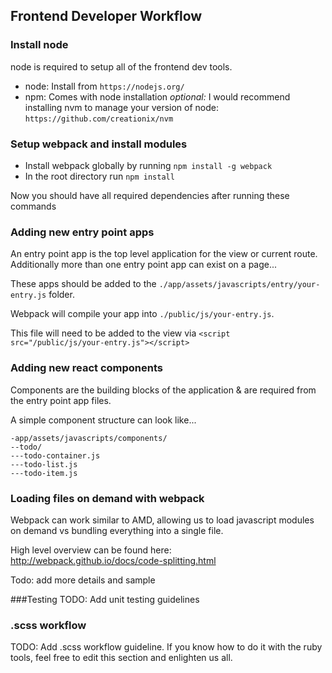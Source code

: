 ## Frontend Developer Workflow

### Install node
node is required to setup all of the frontend dev tools.
* node: Install from `https://nodejs.org/` 
* npm: Comes with node installation
*optional:* I would recommend installing nvm to manage your version of node: `https://github.com/creationix/nvm`

### Setup webpack and install modules
* Install webpack globally by running `npm install -g webpack`
* In the root directory run `npm install`

Now you should have all required dependencies after running these commands

### Adding new entry point apps
An entry point app is the top level application for the view or current route. Additionally more than one entry point app can exist on a page...

These apps should be added to the `./app/assets/javascripts/entry/your-entry.js` folder.

Webpack will compile your app into `./public/js/your-entry.js`. 

This file will need to be added to the view via `<script src="/public/js/your-entry.js"></script>`

### Adding new react components
Components are the building blocks of the application & are required from the entry point app files.

A simple component structure can look like...

```
-app/assets/javascripts/components/
--todo/
---todo-container.js
---todo-list.js
---todo-item.js
```

### Loading files on demand with webpack
Webpack can work similar to AMD, allowing us to load javascript modules on demand vs bundling everything into a single file.

High level overview can be found here: http://webpack.github.io/docs/code-splitting.html

Todo: add more details and sample


###Testing
TODO: Add unit testing guidelines

### .scss workflow
TODO: Add .scss workflow guideline. If you know how to do it with the ruby tools, feel free to edit this section and enlighten us all.
